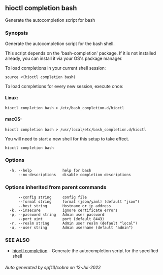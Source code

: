 ## hioctl completion bash

Generate the autocompletion script for bash

### Synopsis

Generate the autocompletion script for the bash shell.

This script depends on the 'bash-completion' package.
If it is not installed already, you can install it via your OS's package manager.

To load completions in your current shell session:

	source <(hioctl completion bash)

To load completions for every new session, execute once:

#### Linux:

	hioctl completion bash > /etc/bash_completion.d/hioctl

#### macOS:

	hioctl completion bash > /usr/local/etc/bash_completion.d/hioctl

You will need to start a new shell for this setup to take effect.


```
hioctl completion bash
```

### Options

```
  -h, --help              help for bash
      --no-descriptions   disable completion descriptions
```

### Options inherited from parent commands

```
      --config string     config file
      --format string     format (json/yaml) (default "json")
      --host string       Hostname or ip address
  -k, --insecure          ignore certificate errors
  -p, --password string   Admin user password
      --port uint         port (default 8443)
  -r, --realm string      Admin user realm (default "local")
  -u, --user string       Admin username (default "admin")
```

### SEE ALSO

* [hioctl completion](hioctl_completion.md)	 - Generate the autocompletion script for the specified shell

###### Auto generated by spf13/cobra on 12-Jul-2022
